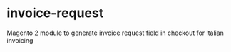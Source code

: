# invoice-request
Magento 2 module to generate invoice request field in checkout for italian invoicing
